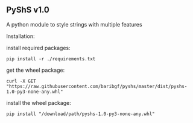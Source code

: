 PyShS v1.0
----------

A python module to style strings with multiple features

Installation:

install required packages:

```
pip install -r ./requirements.txt
```

get the wheel package:

```
curl -X GET "https://raw.githubusercontent.com/baribgf/pyshs/master/dist/pyshs-1.0-py3-none-any.whl"
```

install the wheel package:

```
pip install "/download/path/pyshs-1.0-py3-none-any.whl"
```
